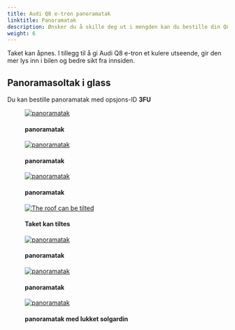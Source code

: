 ```yaml
---
title: Audi Q8 e-tron panoramatak
linktitle: Panoramatak
description: Ønsker du å skille deg ut i mengden kan du bestille din Q8 e-tron med panoramatak.
weight: 6
---
```

<!-- markdownlint-disable MD033 -->

Taket kan åpnes. I tillegg til å gi Audi Q8 e-tron et kulere utseende, gir den mer lys inn i bilen og bedre sikt fra innsiden.

## Panoramasoltak i glass

Du kan bestille panoramatak med opsjons-ID **3FU**


<figure>
    <a href="https://media.electrichasgoneaudi.net/multimedia/models/e-tron/exterior/panoramicroof/panoramaroof.png">
        <img src="https://media.electrichasgoneaudi.net/multimedia/models/e-tron/exterior/panoramicroof/panoramaroofs.png" class="img-fluid" alt="panoramatak" title="panoramatak">
    </a>
    <figcaption><h4>panoramatak</h4></figcaption>
</figure>

<figure>
    <a href="https://media.electrichasgoneaudi.net/multimedia/models/e-tron/exterior/panoramicroof/panoramaroof_front_left.jpg">
        <img src="https://media.electrichasgoneaudi.net/multimedia/models/e-tron/exterior/panoramicroof/panoramaroof_front_left.jpg" class="img-fluid" alt="panoramatak" title="panoramatak">
    </a>
    <figcaption><h4>panoramatak</h4></figcaption>
</figure>

<figure>
    <a href="https://media.electrichasgoneaudi.net/multimedia/models/e-tron/exterior/panoramicroof/panoramaroof_front_right.jpg">
        <img src="https://media.electrichasgoneaudi.net/multimedia/models/e-tron/exterior/panoramicroof/panoramaroof_front_rights.jpg" class="img-fluid" alt="panoramatak" title="panoramatak">
    </a>
    <figcaption><h4>panoramatak</h4></figcaption>
</figure>

<figure>
    <a href="https://media.electrichasgoneaudi.net/multimedia/models/e-tron/exterior/panoramicroof/panoramaroof_inside.jpg">
        <img src="https://media.electrichasgoneaudi.net/multimedia/models/e-tron/exterior/panoramicroof/panoramaroof_insides.jpg" class="img-fluid" alt="The roof can be tilted" title="The roof can be tilted">
    </a>
    <figcaption><h4>Taket kan tiltes</h4></figcaption>
</figure>

<figure>
    <a href="https://media.electrichasgoneaudi.net/multimedia/models/e-tron/exterior/panoramicroof/panoramaroof_inside_2.jpg">
        <img src="https://media.electrichasgoneaudi.net/multimedia/models/e-tron/exterior/panoramicroof/panoramaroof_inside_2s.jpg" class="img-fluid" alt="panoramatak" title="panoramatak">
    </a>
    <figcaption><h4>panoramatak</h4></figcaption>
</figure>

<figure>
    <a href="https://media.electrichasgoneaudi.net/multimedia/models/e-tron/exterior/panoramicroof/panoramaroof_rear.jpg">
        <img src="https://media.electrichasgoneaudi.net/multimedia/models/e-tron/exterior/panoramicroof/panoramaroof_rears.jpg" class="img-fluid" alt="panoramatak" title="panoramatak">
    </a>
    <figcaption><h4>panoramatak</h4></figcaption>
</figure>

<figure>
    <a href="https://media.electrichasgoneaudi.net/multimedia/models/e-tron/exterior/panoramicroof/closedcurtain.jpg">
        <img src="https://media.electrichasgoneaudi.net/multimedia/models/e-tron/exterior/panoramicroof/closedcurtains.jpg" class="img-fluid" alt="panoramatak" title="panoramatak">
    </a>
    <figcaption><h4>panoramatak med lukket solgardin</h4></figcaption>
</figure>
